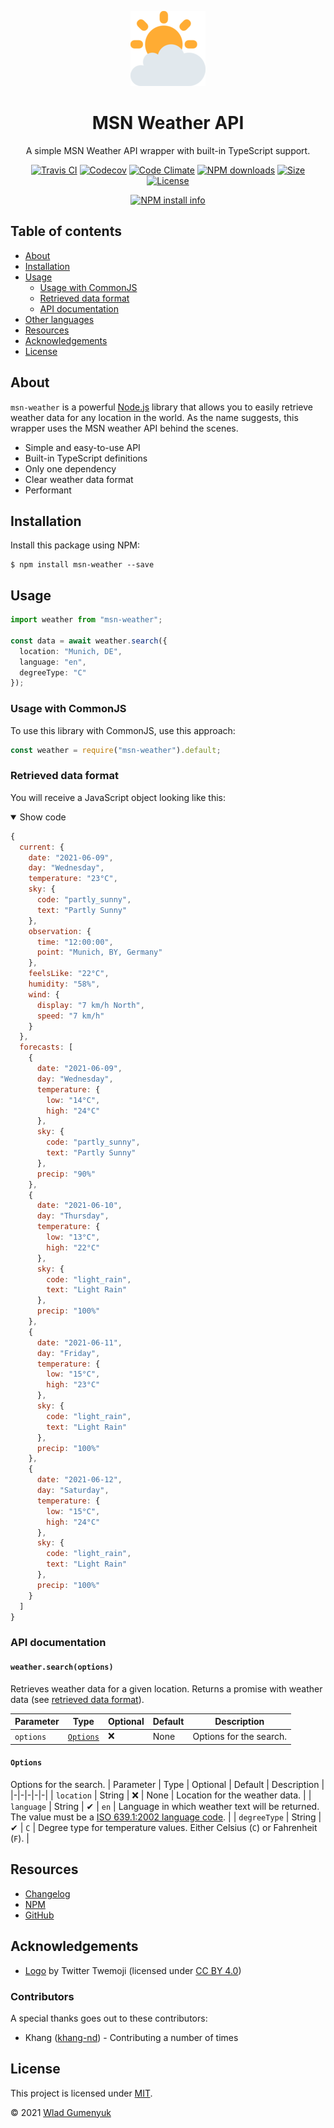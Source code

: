 <div align="center">
  
  ![Logo](./assets/logo.png)
  
  # MSN Weather API
  A simple MSN Weather API wrapper with built-in TypeScript support.
  
  [![Travis CI](https://img.shields.io/travis/com/wgumenyuk/msn-weather?label=Build&style=flat-square)](https://travis-ci.com/github/wgumenyuk/msn-weather)
  [![Codecov](https://img.shields.io/codecov/c/github/wgumenyuk/msn-weather?label=Coverage&logo=codecov&style=flat-square)](https://codecov.io/gh/wgumenyuk/msn-weather)
  [![Code Climate](https://img.shields.io/codeclimate/maintainability/wgumenyuk/msn-weather?label=Maintainability&logo=Code%20Climate&style=flat-square)](https://codeclimate.com/github/wgumenyuk/msn-weather)
  [![NPM downloads](https://img.shields.io/npm/dt/msn-weather?label=Downloads&style=flat-square)](https://www.npmjs.com/package/msn-weather)
  [![Size](https://img.shields.io/bundlephobia/minzip/msn-weather?label=Size&style=flat-square)](https://github.com/wgumenyuk/msn-weather)
  [![License](https://img.shields.io/github/license/wgumenyuk/msn-weather?label=License&style=flat-square)](./LICENSE)
  
  [![NPM install info](https://nodei.co/npm/msn-weather.png?downloads=true&stars=true)](https://www.npmjs.com/package/msn-weather)
</div>

## Table of contents
- [About](#about)
- [Installation](#installation)
- [Usage](#usage)
  - [Usage with CommonJS](#usage-with-commonjs)
  - [Retrieved data format](#retrieved-data-format)
  - [API documentation](#api-documentation)
- [Other languages](#other-languages)
- [Resources](#resources)
- [Acknowledgements](#acknowledgements)
- [License](#license)

## About
`msn-weather` is a powerful [Node.js](https://nodejs.org) library that allows you to easily retrieve weather data for any location in the world.
As the name suggests, this wrapper uses the MSN weather API behind the scenes.

- Simple and easy-to-use API
- Built-in TypeScript definitions
- Only one dependency
- Clear weather data format
- Performant

## Installation
Install this package using NPM:

```
$ npm install msn-weather --save
```

## Usage
```typescript
import weather from "msn-weather";

const data = await weather.search({
  location: "Munich, DE",
  language: "en",
  degreeType: "C"
});
```

### Usage with CommonJS
To use this library with CommonJS, use this approach:
```javascript
const weather = require("msn-weather").default;
```

### Retrieved data format
You will receive a JavaScript object looking like this:

<details open="open">
  <summary>Show code</summary>
  
  ```javascript
  {
    current: {
      date: "2021-06-09",
      day: "Wednesday",
      temperature: "23°C",
      sky: {
        code: "partly_sunny",      
        text: "Partly Sunny"        
      },
      observation: {
        time: "12:00:00",
        point: "Munich, BY, Germany"
      },
      feelsLike: "22°C",
      humidity: "58%",
      wind: {
        display: "7 km/h North",    
        speed: "7 km/h"
      }
    },
    forecasts: [
      {
        date: "2021-06-09",
        day: "Wednesday",
        temperature: {
          low: "14°C",
          high: "24°C"
        },
        sky: {
          code: "partly_sunny",
          text: "Partly Sunny"
        },
        precip: "90%"
      },
      {
        date: "2021-06-10",
        day: "Thursday",
        temperature: {
          low: "13°C",
          high: "22°C"
        },
        sky: {
          code: "light_rain",
          text: "Light Rain"
        },
        precip: "100%"
      },
      {
        date: "2021-06-11",
        day: "Friday",
        temperature: {
          low: "15°C",
          high: "23°C"
        },
        sky: {
          code: "light_rain",
          text: "Light Rain"
        },
        precip: "100%"
      },
      {
        date: "2021-06-12",
        day: "Saturday",
        temperature: {
          low: "15°C",
          high: "24°C"
        },
        sky: {
          code: "light_rain",
          text: "Light Rain"
        },
        precip: "100%"
      }
    ]
  }
  ```
</details>

### API documentation
#### `weather.search(options)`
Retrieves weather data for a given location. Returns a promise with weather data (see [retrieved data format](#retrieved-data-format)).

| Parameter | Type                  | Optional | Default | Description             |
|-----------|-----------------------|----------|---------|-------------------------|
| `options` | [`Options`](#options) | ❌       | None    | Options for the search. |

#### `Options`
Options for the search.
| Parameter | Type | Optional | Default | Description |
|-|-|-|-|-|
| `location` | String | ❌ | None | Location for the weather data. |
| `language` | String | ✔  | `en`  | Language in which weather text will be returned. The value must be a [ISO 639.1:2002 language code](https://en.wikipedia.org/wiki/ISO_639-1). |
| `degreeType` | String | ✔ | `C` | Degree type for temperature values. Either Celsius (`C`) or Fahrenheit (`F`). |

## Resources
- [Changelog](./CHANGELOG.md)
- [NPM](https://www.npmjs.com/package/msn-weather)
- [GitHub](https://github.com/wgumenyuk/msn-weather)

## Acknowledgements
- [Logo](https://twemoji.twitter.com) by Twitter Twemoji (licensed under [CC BY 4.0](https://creativecommons.org/licenses/by/4.0/))

### Contributors
A special thanks goes out to these contributors:

- Khang ([khang-nd](https://github.com/khang-nd)) - Contributing a number of times

## License
This project is licensed under [MIT](./LICENSE).

&copy; 2021 [Wlad Gumenyuk](https://github.com/wgumenyuk)
